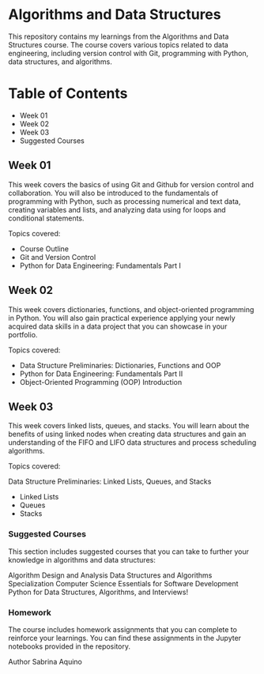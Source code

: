 # Algorithms and Data Structures

This repository contains my learnings from the Algorithms and Data Structures course. The course covers various topics related to data engineering, including version control with Git, programming with Python, data structures, and algorithms.

# Table of Contents
* Week 01
* Week 02
* Week 03
* Suggested Courses

## Week 01
This week covers the basics of using Git and Github for version control and collaboration. You will also be introduced to the fundamentals of programming with Python, such as processing numerical and text data, creating variables and lists, and analyzing data using for loops and conditional statements.

Topics covered:

* Course Outline
* Git and Version Control
* Python for Data Engineering: Fundamentals Part I
## Week 02
This week covers dictionaries, functions, and object-oriented programming in Python. You will also gain practical experience applying your newly acquired data skills in a data project that you can showcase in your portfolio.

Topics covered:

* Data Structure Preliminaries: Dictionaries, Functions and OOP
* Python for Data Engineering: Fundamentals Part II
* Object-Oriented Programming (OOP) Introduction
## Week 03
This week covers linked lists, queues, and stacks. You will learn about the benefits of using linked nodes when creating data structures and gain an understanding of the FIFO and LIFO data structures and process scheduling algorithms.

Topics covered:

Data Structure Preliminaries: Linked Lists, Queues, and Stacks
* Linked Lists
* Queues
* Stacks
### Suggested Courses
This section includes suggested courses that you can take to further your knowledge in algorithms and data structures:

Algorithm Design and Analysis
Data Structures and Algorithms Specialization
Computer Science Essentials for Software Development
Python for Data Structures, Algorithms, and Interviews!
### Homework
The course includes homework assignments that you can complete to reinforce your learnings. You can find these assignments in the Jupyter notebooks provided in the repository.

Author
Sabrina Aquino
